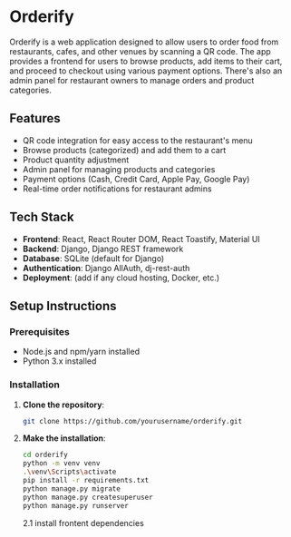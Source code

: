 # Orderify

Orderify is a web application designed to allow users to order food from restaurants, cafes, and other venues by scanning a QR code. The app provides a frontend for users to browse products, add items to their cart, and proceed to checkout using various payment options. There's also an admin panel for restaurant owners to manage orders and product categories.

## Features

- QR code integration for easy access to the restaurant's menu
- Browse products (categorized) and add them to a cart
- Product quantity adjustment
- Admin panel for managing products and categories
- Payment options (Cash, Credit Card, Apple Pay, Google Pay)
- Real-time order notifications for restaurant admins

## Tech Stack

- **Frontend**: React, React Router DOM, React Toastify, Material UI
- **Backend**: Django, Django REST framework
- **Database**: SQLite (default for Django)
- **Authentication**: Django AllAuth, dj-rest-auth
- **Deployment**: (add if any cloud hosting, Docker, etc.)

## Setup Instructions

### Prerequisites

- Node.js and npm/yarn installed
- Python 3.x installed

### Installation

1. **Clone the repository**:

   ```bash
   git clone https://github.com/yourusername/orderify.git
   ``` 
2. **Make the installation**:
   
   ```bash
   cd orderify
   python -m venv venv
   .\venv\Scripts\activate
   pip install -r requirements.txt
   python manage.py migrate
   python manage.py createsuperuser
   python manage.py runserver
   ```
   2.1 install frontent dependencies
